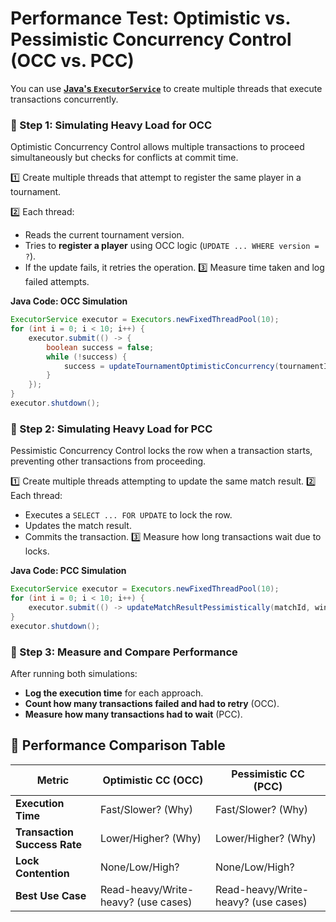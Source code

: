 # **Performance Test: Optimistic vs. Pessimistic Concurrency Control (OCC vs. PCC)**


You can use **[Java's `ExecutorService`](https://www.baeldung.com/java-executor-service-tutorial)** to create multiple threads that execute transactions concurrently.

### **🔹 Step 1: Simulating Heavy Load for OCC**

Optimistic Concurrency Control allows multiple transactions to proceed simultaneously but checks for conflicts at commit time.

1️⃣ Create multiple threads that attempt to register the same player in a tournament.

2️⃣ Each thread:
- Reads the current tournament version.
- Tries to **register a player** using OCC logic (```UPDATE ... WHERE version = ?```).
- If the update fails, it retries the operation. 3️⃣ Measure time taken and log failed attempts.

**Java Code: OCC Simulation**

```java
ExecutorService executor = Executors.newFixedThreadPool(10);
for (int i = 0; i < 10; i++) {
    executor.submit(() -> {
        boolean success = false;
        while (!success) {
            success = updateTournamentOptimisticConcurrency(tournamentId, playerId);
        }
    });
}
executor.shutdown();
```


### **🔹 Step 2: Simulating Heavy Load for PCC**

Pessimistic Concurrency Control locks the row when a transaction starts, preventing other transactions from proceeding.

1️⃣ Create multiple threads attempting to update the same match result.
2️⃣ Each thread: 

- Executes a ```SELECT ... FOR UPDATE``` to lock the row.
- Updates the match result.
- Commits the transaction. 3️⃣ Measure how long transactions wait due to locks.

**Java Code: PCC Simulation**

```java
ExecutorService executor = Executors.newFixedThreadPool(10);
for (int i = 0; i < 10; i++) {
    executor.submit(() -> updateMatchResultPessimistically(matchId, winnerId));
}
executor.shutdown();
```


### **🔹 Step 3: Measure and Compare Performance**


After running both simulations:

- **Log the execution time** for each approach.
- **Count how many transactions failed and had to retry** (OCC).
- **Measure how many transactions had to wait** (PCC).


## **📌 Performance Comparison Table**
| **Metric**               | **Optimistic CC (OCC)** | **Pessimistic CC (PCC)** |
|--------------------------|------------------|------------------|
| **Execution Time**       | Fast/Slower? (Why) | Fast/Slower? (Why) |
| **Transaction Success Rate** | Lower/Higher? (Why) | Lower/Higher? (Why) |
| **Lock Contention**      | None/Low/High? | None/Low/High? |
| **Best Use Case**       | Read-heavy/Write-heavy? (use cases) | Read-heavy/Write-heavy? (use cases) |

